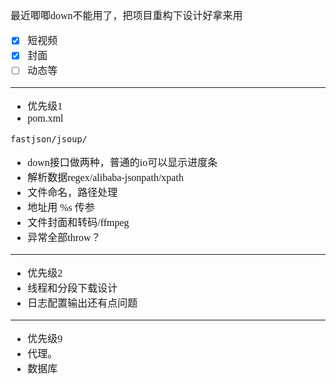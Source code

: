 <font face="SimSun" size=3>
最近唧唧down不能用了，把项目重构下设计好拿来用

- [x] 短视频
- [x] 封面
- [ ] 动态等

---

- 优先级1
- pom.xml
~~~
fastjson/jsoup/
~~~
- down接口做两种，普通的io可以显示进度条
- 解析数据regex/alibaba-jsonpath/xpath
- 文件命名，路径处理
- 地址用 %s 传参
- 文件封面和转码/ffmpeg
- 异常全部throw？ 

---

- 优先级2
- 线程和分段下载设计
- 日志配置输出还有点问题

---

- 优先级9
- 代理。
- 数据库
</font>